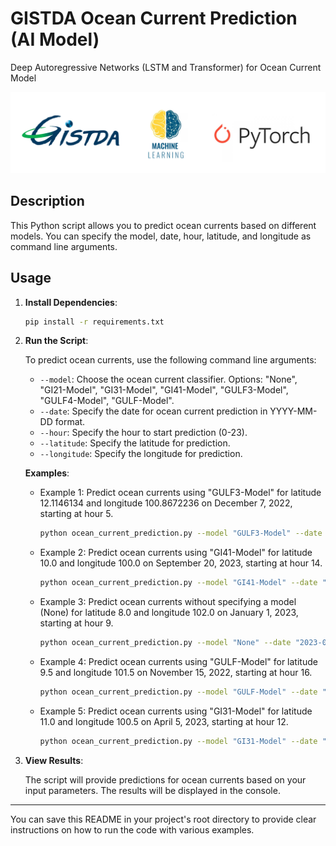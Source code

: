 # GISTDA Ocean Current Prediction (AI Model)

Deep Autoregressive Networks (LSTM and Transformer) for Ocean Current Model

![](logo_gist.png)

## Description

This Python script allows you to predict ocean currents based on different models. You can specify the model, date, hour, latitude, and longitude as command line arguments.

## Usage

1. **Install Dependencies**:

   ```bash
   pip install -r requirements.txt
   ```

2. **Run the Script**:

   To predict ocean currents, use the following command line arguments:

   - `--model`: Choose the ocean current classifier. Options: "None", "GI21-Model", "GI31-Model", "GI41-Model", "GULF3-Model", "GULF4-Model", "GULF-Model".
   - `--date`: Specify the date for ocean current prediction in YYYY-MM-DD format.
   - `--hour`: Specify the hour to start prediction (0-23).
   - `--latitude`: Specify the latitude for prediction.
   - `--longitude`: Specify the longitude for prediction.

   **Examples**:

   - Example 1: Predict ocean currents using "GULF3-Model" for latitude 12.1146134 and longitude 100.8672236 on December 7, 2022, starting at hour 5.

     ```bash
     python ocean_current_prediction.py --model "GULF3-Model" --date "2022-12-7" --hour 5 --latitude 12.1146134 --longitude 100.8672236
     ```

   - Example 2: Predict ocean currents using "GI41-Model" for latitude 10.0 and longitude 100.0 on September 20, 2023, starting at hour 14.

     ```bash
     python ocean_current_prediction.py --model "GI41-Model" --date "2023-09-20" --hour 14 --latitude 10.0 --longitude 100.0
     ```

   - Example 3: Predict ocean currents without specifying a model (None) for latitude 8.0 and longitude 102.0 on January 1, 2023, starting at hour 9.

     ```bash
     python ocean_current_prediction.py --model "None" --date "2023-01-01" --hour 9 --latitude 8.0 --longitude 102.0
     ```

   - Example 4: Predict ocean currents using "GULF-Model" for latitude 9.5 and longitude 101.5 on November 15, 2022, starting at hour 16.

     ```bash
     python ocean_current_prediction.py --model "GULF-Model" --date "2022-11-15" --hour 16 --latitude 9.5 --longitude 101.5
     ```

   - Example 5: Predict ocean currents using "GI31-Model" for latitude 11.0 and longitude 100.5 on April 5, 2023, starting at hour 12.

     ```bash
     python ocean_current_prediction.py --model "GI31-Model" --date "2023-04-05" --hour 12 --latitude 11.0 --longitude 100.5
     ```

3. **View Results**:

   The script will provide predictions for ocean currents based on your input parameters. The results will be displayed in the console.

---

You can save this README in your project's root directory to provide clear instructions on how to run the code with various examples.